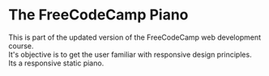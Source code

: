 # The FreeCodeCamp Piano
This is part of the updated version of the FreeCodeCamp web development course.\
It's objective is to get the user familiar with responsive design principles.\
Its a responsive static piano.
